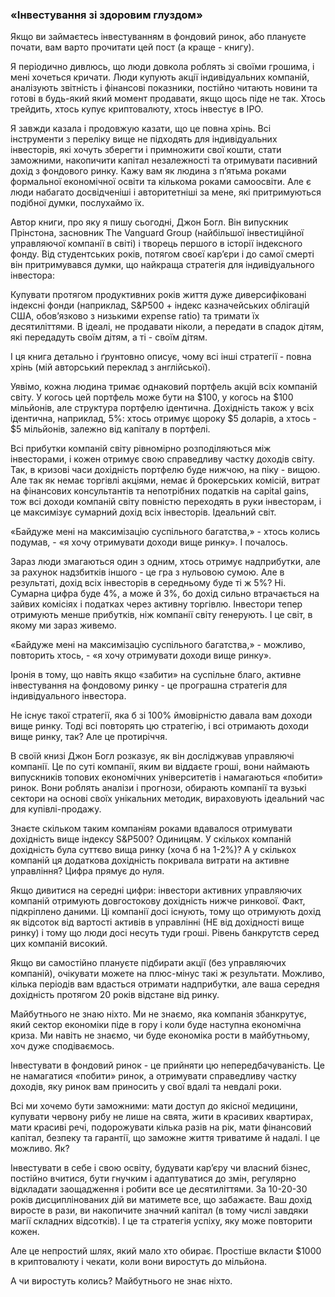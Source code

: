 ### «Інвестування зі здоровим глуздом»

Якщо ви займаєтесь інвестуванням в фондовий ринок, або плануєте почати, вам варто прочитати цей пост (а краще - книгу).

Я періодично дивлюсь, що люди довкола роблять зі своїми грошима, і мені хочеться кричати. Люди купують акції індивідуальних компаній, аналізують звітність і фінансові показники, постійно читають новини та готові в будь-який який момент продавати, якщо щось піде не так. Хтось трейдить, хтось купує криптовалюту, хтось інвестує в IPO.

Я завжди казала і продовжую казати, що це повна хрінь. Всі інструменти з переліку вище не підходять для індивідуальних інвесторів, які хочуть зберегти і примножити свої кошти, стати заможними, накопичити капітал незалежності та отримувати пасивний дохід з фондового ринку. Кажу вам як людина з пʼятьма роками формальної економічної освіти та кількома роками самоосвіти. Але є люди набагато досвідченіші і авторитетніші за мене, які притримуються подібної думки, послухаймо їх.

Автор книги, про яку я пишу сьогодні, Джон Богл. Він випускник Прінстона, засновник The Vanguard Group (найбільшої інвестиційної управляючої компанії в світі) і творець першого в історії індексного фонду. Від студентських років, потягом своєї карʼєри і до самої смерті він притримувався думки, що найкраща стратегія для індивідуального інвестора:

Купувати протягом продуктивних років життя дуже диверсифіковані індексні фонди (наприклад, S&P500 + індекс казначейських облігацій США, обовʼязково з низькими expense ratio) та тримати їх десятиліттями. В ідеалі, не продавати ніколи, а передати в спадок дітям, які передадуть своїм дітям, а ті - своїм дітям.

І ця книга детально і ґрунтовно описує, чому всі інші стратегії - повна хрінь (мій авторський переклад з англійської).

Уявімо, кожна людина тримає однаковий портфель акцій всіх компаній світу. У когось цей портфель може бути на $100, у когось на $100 мільйонів, але структура портфелю ідентична. Дохідність також у всіх ідентична, наприклад, 5%: хтось отримує щороку $5 доларів, а хтось - $5 мільйонів, залежно від капіталу в портфелі.

Всі прибутки компаній світу рівномірно розподіляються між інвесторами, і кожен отримує свою справедливу частку доходів світу. Так, в кризові часи дохідність портфелю буде нижчою, на піку - вищою. Але так як немає торгівлі акціями, немає й брокерських комісій, витрат на фінансових консультантів та непотрібних податків на capital gains, тож всі доходи компаній світу повністю переходять в руки інвесторам, і це максимізує сумарний дохід всіх інвесторів. Ідеальний світ.

«Байдуже мені на максимізацію суспільного багатства,» - хтось колись подумав, - «я хочу отримувати доходи вище ринку». І почалось.

Зараз люди змагаються один з одним, хтось отримує надприбутки, але за рахунок надзбитків іншого - це гра з нульовою сумою. Але в результаті, дохід всіх інвесторів в середньому буде ті ж 5%? Ні. Сумарна цифра буде 4%, а може й 3%, бо дохід сильно втрачається на зайвих комісіях і податках через активну торгівлю. Інвестори тепер отримують менше прибутків, ніж компанії світу генерують. І це світ, в якому ми зараз живемо.

«Байдуже мені на максимізацію суспільного багатства,» - можливо, повторить хтось, - «я хочу отримувати доходи вище ринку».

Іронія в тому, що навіть якщо «забити» на суспільне благо, активне інвестування на фондовому ринку - це програшна стратегія для індивідуального інвестора.

Не існує такої стратегії, яка б зі 100% ймовірністю давала вам доходи вище ринку. Тоді всі повторять цю стратегію, і всі отримають доходи вище ринку, так? Але це протиріччя.

В своїй книзі Джон Богл розказує, як він досліджував управляючі компанії. Це по суті компанії, яким ви віддаєте гроші, вони наймають випускників топових економічних університетів і намагаються «побити» ринок. Вони роблять аналізи і прогнози, обирають компанії та вузькі сектори на основі своїх унікальних методик, вираховують ідеальний час для купівлі-продажу.

Знаєте скільком таким компаніям роками вдавалося отримувати дохідність вище індексу S&P500? Одиницям. У скількох компаній дохідність була суттєво вища ринку (хоча б на 1-2%)? А у скількох компаній ця додаткова дохідність покривала витрати на активне управління? Цифра прямує до нуля.

Якщо дивитися на середні цифри: інвестори активних управляючих компаній отримують довгостокову дохідність нижче ринкової. Факт, підкріплено даними. Ці компанії досі існують, тому що отримують дохід як відсоток від вартості активів в управлінні (НЕ від дохідності вище ринку) і тому що люди досі несуть туди гроші. Рівень банкрутств серед цих компаній високий.

Якщо ви самостійно плануєте підбирати акції (без управляючих компаній), очікувати можете на плюс-мінус такі ж результати. Можливо, кілька періодів вам вдасться отримати надприбутки, але ваша середня дохідність протягом 20 років відстане від ринку.

Майбутнього не знаю ніхто. Ми не знаємо, яка компанія збанкрутує, який сектор економіки піде в гору і коли буде наступна економічна криза. Ми навіть не знаємо, чи буде економіка рости в майбутньому, хоч дуже сподіваємось.

Інвестувати в фондовий ринок - це прийняти цю непередбачуваність. Це не намагатися «побити» ринок, а отримувати справедливу частку доходів, яку ринок вам приносить у свої вдалі та невдалі роки.

Всі ми хочемо бути заможними: мати доступ до якісної медицини, купувати червону рибу не лише на свята, жити в красивих квартирах, мати красиві речі, подорожувати кілька разів на рік, мати фінансовий капітал, безпеку та гарантії, що заможне життя триватиме й надалі. І це можливо. Як?

Інвестувати в себе і свою освіту, будувати карʼєру чи власний бізнес, постійно вчитися, бути гнучким і адаптуватися до змін, регулярно відкладати заощадження і робити все це десятиліттями. За 10-20-30 років дисциплінованих дій ви матимете все, що забажаєте. Ваш дохід виросте в рази, ви накопичите значний капітал (в тому числі завдяки магії складних відсотків). І це та стратегія успіху, яку може повторити кожен.

Але це непростий шлях, який мало хто обирає. Простіше вкласти $1000 в криптовалюту і чекати, коли вони виростуть до мільйона.

А чи виростуть колись?
Майбутнього не знає ніхто.

